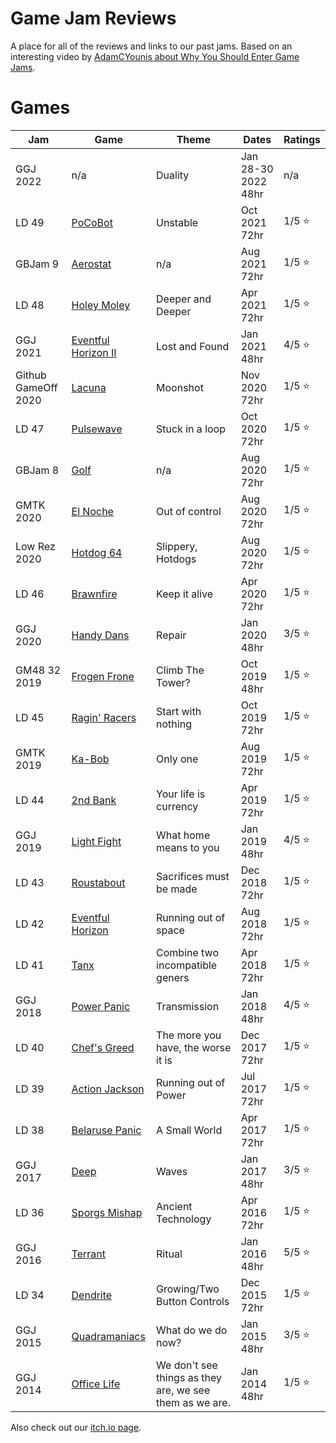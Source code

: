 # Game Jam Reviews

A place for all of the reviews and links to our past jams.  Based on an interesting video by [AdamCYounis about Why You Should Enter Game Jams](https://youtu.be/Jmr05WqYoZk?t=999).

# Games

| Jam | Game | Theme | Dates | Ratings |
| --- | --- | --- | --- | --- |
| GGJ 2022            | n/a | Duality | Jan 28-30 2022 48hr | n/a |
| LD 49               | [PoCoBot](PoCoBot/README.md)                       | Unstable | Oct 2021 72hr | 1/5 :star: |
| GBJam 9             | [Aerostat](Aerostat/README.md)                     | n/a | Aug 2021 72hr | 1/5 :star: |
| LD 48               | [Holey Moley](HoleyMoley/README.md)                | Deeper and Deeper | Apr 2021 72hr | 1/5 :star: |
| GGJ 2021            | [Eventful Horizon II](EventfulHorizonII/README.md) | Lost and Found | Jan 2021 48hr | 4/5 :star: |
| Github GameOff 2020 | [Lacuna](Lacuna/README.md)                         | Moonshot | Nov 2020 72hr | 1/5 :star: |
| LD 47               | [Pulsewave](Pulsewave/README.md)                   | Stuck in a loop | Oct 2020 72hr | 1/5 :star: |
| GBJam 8             | [Golf](Golf/README.md)                             | n/a | Aug 2020 72hr | 1/5 :star: |
| GMTK 2020           | [El Noche](ElNoche/README.md)                      | Out of control | Aug 2020 72hr | 1/5 :star: |
| Low Rez 2020        | [Hotdog 64](Hotdog64/README.md)                    | Slippery, Hotdogs | Aug 2020 72hr | 1/5 :star: |
| LD 46               | [Brawnfire](Brawnfire/README.md)                   | Keep it alive | Apr 2020 72hr | 1/5 :star: |
| GGJ 2020            | [Handy Dans](HandyDans/README.md)                  | Repair | Jan 2020 48hr | 3/5 :star: |
| GM48 32 2019        | [Frogen Frone](FrogenFrone/README.md)              | Climb The Tower? | Oct 2019 48hr | 1/5 :star: |
| LD 45               | [Ragin' Racers](RaginRacers/README.md)             | Start with nothing | Oct 2019 72hr | 1/5 :star: |
| GMTK 2019           | [Ka-Bob](KaBob/README.md)                          | Only one | Aug 2019 72hr | 1/5 :star: |
| LD 44               | [2nd Bank](2ndBank/README.md)                      | Your life is currency | Apr 2019 72hr | 1/5 :star: |
| GGJ 2019            | [Light Fight](LightFight/README.md)                | What home means to you | Jan 2019 48hr | 4/5 :star: |
| LD 43               | [Roustabout](Roustabout/README.md)                 | Sacrifices must be made | Dec 2018 72hr | 1/5 :star: |
| LD 42               | [Eventful Horizon](EventfulHorizon/README.md)      | Running out of space | Aug 2018 72hr | 1/5 :star: |
| LD 41               | [Tanx](Tanx/README.md)                             | Combine two incompatible geners | Apr 2018 72hr | 1/5 :star: |
| GGJ 2018            | [Power Panic](PowerPanic/README.md)                | Transmission | Jan 2018 48hr | 4/5 :star: |
| LD 40               | [Chef's Greed](ChefsGreed/README.md)               | The more you have, the worse it is | Dec 2017 72hr | 1/5 :star: |
| LD 39               | [Action Jackson](ActionJackson/README.md)          | Running out of Power | Jul 2017 72hr | 1/5 :star: |
| LD 38               | [Belaruse Panic](BelarusePanic/README.md)          | A Small World | Apr 2017 72hr | 1/5 :star: |
| GGJ 2017            | [Deep](Deep/README.md)                             | Waves | Jan 2017 48hr | 3/5 :star: |
| LD 36               | [Sporgs Mishap](SporgsMishap/README.md)            | Ancient Technology | Apr 2016 72hr | 1/5 :star: |
| GGJ 2016            | [Terrant](Terrant/README.md)                       | Ritual | Jan 2016 48hr | 5/5 :star: |
| LD 34               | [Dendrite](Dendrite/README.md)                     | Growing/Two Button Controls | Dec 2015 72hr | 1/5 :star: |
| GGJ 2015            | [Quadramaniacs](Quadramaniacs/README.md)           | What do we do now? | Jan 2015 48hr | 3/5 :star: |
| GGJ 2014            | [Office Life](OfficeLife/README.md)                | We don't see things as they are, we see them as we are. | Jan 2014 48hr | 1/5 :star: |


Also check out our [itch.io page](https://bitdecaygames.itch.io/).
